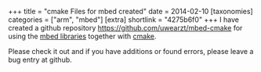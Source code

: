 +++
title = "cmake Files for mbed created"
date = 2014-02-10
[taxonomies]
categories = ["arm", "mbed"]
[extra]
shortlink = "4275b6f0"
+++
I have created a github repository <https://github.com/uwearzt/mbed-cmake> for using
the [mbed libraries](http://www.mbed.org) together with [cmake](http://www.cmake.org).

Please check it out and if you have additions or found errors, please leave a bug entry at github.

